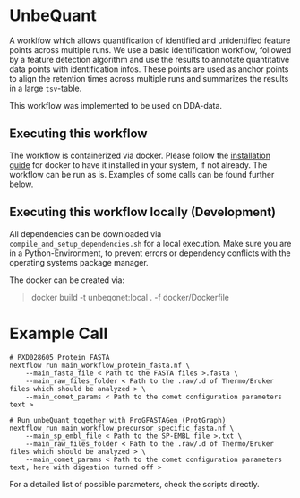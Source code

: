 # UnbeQuant

A worklfow which allows quantification of identified and unidentified feature points across multiple runs. We use a basic identification workflow, followed by a feature detection algorithm and use the results to annotate quantitative data points with identification infos. These points are used as anchor points to align the retention times across multiple runs and summarizes the results in a large `tsv`-table.

This workflow was implemented to be used on DDA-data.

## Executing this workflow

The workflow is containerized via docker. Please follow the [installation guide](https://docs.docker.com/engine/install/ubuntu/) for docker to have it installed in your system, if not already. The workflow can be run as is. Examples of some calls can be found further below.

## Executing this workflow locally (Development)

All dependencies can be downloaded via `compile_and_setup_dependencies.sh` for a local execution. Make sure you are in a Python-Environment,
to prevent errors or dependency conflicts with the operating systems package manager.

The docker can be created via: 

> docker build -t unbeqonet:local . -f docker/Dockerfile


# Example Call

``` shell
# PXD028605 Protein FASTA
nextflow run main_workflow_protein_fasta.nf \
    --main_fasta_file < Path to the FASTA files >.fasta \
    --main_raw_files_folder < Path to the .raw/.d of Thermo/Bruker files which should be analyzed > \
    --main_comet_params < Path to the comet configuration parameters text >

# Run unbeQuant together with ProGFASTAGen (ProtGraph)
nextflow run main_workflow_precursor_specific_fasta.nf \
    --main_sp_embl_file < Path to the SP-EMBL file >.txt \
    --main_raw_files_folder < Path to the .raw/.d of Thermo/Bruker files which should be analyzed > \
    --main_comet_params < Path to the comet configuration parameters text, here with digestion turned off >
```

For a detailed list of possible parameters, check the scripts directly.
